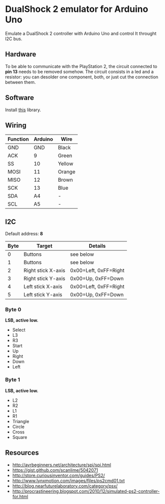 # DualShock 2 emulator for Arduino Uno

Emulate a DualShock 2 controller with Arduino Uno and control It throught I2C bus.

## Hardware

To be able to communicate with the PlayStation 2, the circuit connected
to **pin 13** needs to be removed somehow.
The circuit consists in a led and a resistor:
you can desolder one component, both, or just cut the connection between them.

## Software

Install [this](https://github.com/NicksonYap/digitalWriteFast) library.

## Wiring

| Function | Arduino | Wire   |
| -------- | ------- | ------ |
| GND      | GND     | Black  |
| ACK      | 9       | Green  |
| SS       | 10      | Yellow |
| MOSI     | 11      | Orange |
| MISO     | 12      | Brown  |
| SCK      | 13      | Blue   |
| SDA      | A4      | -      |
| SCL      | A5      | -      |

## I2C

Default address: **8**

| Byte | Target             | Details               |
| ---- | ------------------ | --------------------- |
| 0    | Buttons            | see below             |
| 1    | Buttons            | see below             |
| 2    | Right stick X-axis | 0x00=Left, 0xFF=Right |
| 3    | Right stick Y-axis | 0x00=Up, 0xFF=Down    |
| 4    | Left stick X-axis  | 0x00=Left, 0xFF=Right |
| 5    | Left stick Y-axis  | 0x00=Up, 0xFF=Down    |

### Byte 0

**LSB, active low.**

- Select
- L3
- R3
- Start
- Up
- Right
- Down
- Left

### Byte 1

**LSB, active low.**

- L2
- R2
- L1
- R1
- Triangle
- Circle
- Cross
- Square

## Resources

- http://avrbeginners.net/architecture/spi/spi.html
- https://gist.github.com/scanlime/5042071
- http://store.curiousinventor.com/guides/PS2/
- http://www.lynxmotion.com/images/files/ps2cmd01.txt
- http://blog.nearfuturelaboratory.com/category/psx/
- http://procrastineering.blogspot.com/2010/12/simulated-ps2-controller-for.html
